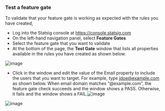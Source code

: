 ### Test a feature gate

To validate that your feature gate is working as expected with the rules you have created, 
- Log into the Statsig console at https://console.statsig.com 
- On the left-hand navigation panel, select **Feature Gates**
- Select the feature gate that you want to validate
- At the bottom of the page, the **Test Gate** window that lists all properties available in the rules you have created as shown below.

![image](https://user-images.githubusercontent.com/1315028/129075927-97382e74-76a5-46c9-8c24-c5b759ff0dde.png)

- Click in the window and edit the value of the Email property to include the users that you want to target. For example, type jdoe@example.com as shown below. When email domain matches “@example.com”, the feature gate check succeeds and the window shows a PASS. Otherwise, it fails and the window shows a FAIL.![image](https://user-images.githubusercontent.com/1315028/129076094-5be27a59-213a-4218-a8e3-48aa8e619841.png)


![image](https://user-images.githubusercontent.com/1315028/129075744-88a95fe2-bc29-4877-b0e2-5c937e08b234.png)

